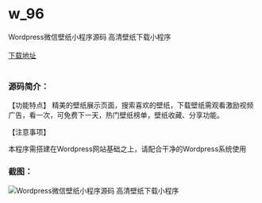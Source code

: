 # w_96
Wordpress微信壁纸小程序源码 高清壁纸下载小程序
<br/></br>
[下载地址](https://www.uuid2.com/96.html "下载地址")
<br/></br>
<h3>源码简介：</h3>
<p>【功能特点】
精美的壁纸展示页面，搜索喜欢的壁纸，下载壁纸需观看激励视频广告，看一次，可免费下一天，热门壁纸榜单，壁纸收藏、分享功能。

【注意事项】<p>
<p>本程序需搭建在Wordpress网站基础之上，请配合干净的Wordpress系统使用<p>
<h3>截图：</h3>
<img src="https://www.uuid2.com/wp-content/uploads/img/202105/9680b3b276.jpg" alt="Wordpress微信壁纸小程序源码 高清壁纸下载小程序">
